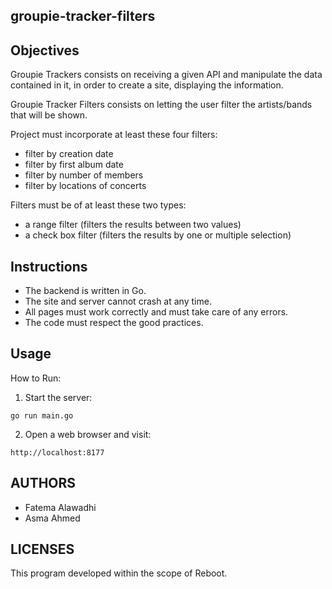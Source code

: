 ## groupie-tracker-filters

## Objectives
Groupie Trackers consists on receiving a given API and manipulate the data contained in it, in order to create a site, displaying the information.

Groupie Tracker Filters consists on letting the user filter the artists/bands that will be shown.

Project must incorporate at least these four filters:
- filter by creation date
- filter by first album date
- filter by number of members
- filter by locations of concerts

Filters must be of at least these two types:
- a range filter (filters the results between two values)
- a check box filter (filters the results by one or multiple selection)

## Instructions
- The backend is written in Go.
- The site and server cannot crash at any time.
- All pages must work correctly and must take care of any errors.
- The code must respect the good practices.

## Usage
How to Run: 
1. Start the server: 
```
go run main.go
```
2. Open a web browser and visit:
```
http://localhost:8177
```

## AUTHORS

* Fatema Alawadhi
* Asma Ahmed


## LICENSES
This program developed within the scope of Reboot.